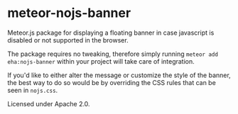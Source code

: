 # meteor-nojs-banner
Meteor.js package for displaying a floating banner
in case javascript is disabled or not supported in the browser.

The package requires no tweaking, therefore simply running
`meteor add eha:nojs-banner` within your project will take care of integration.

If you'd like to either alter the message or customize the style of the banner,
the best way to do so would be by overriding the CSS rules that can be seen in
`nojs.css`.

Licensed under Apache 2.0.
